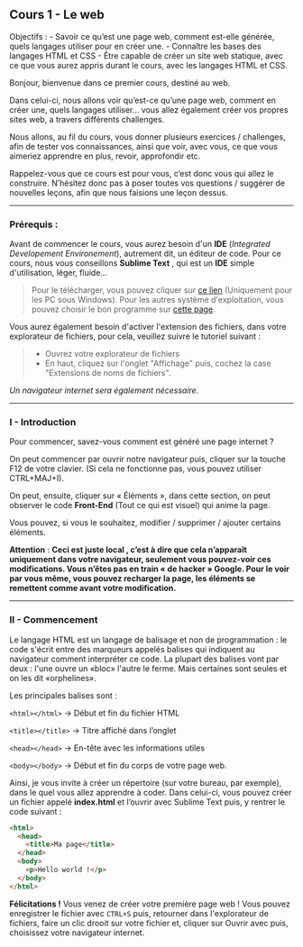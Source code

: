 ## Cours 1 - Le web
Objectifs : - Savoir ce qu’est une page web, comment est-elle générée, quels langages utiliser pour en créer une.
            - Connaître les bases des langages HTML et CSS
            - Être capable de créer un site web statique, avec ce que vous aurez appris durant le cours, avec les langages HTML et CSS.
            
Bonjour, bienvenue dans ce premier cours, destiné au web.

Dans celui-ci, nous allons voir qu’est-ce qu’une page web, comment en créer une, quels langages utiliser… vous allez également créer vos propres sites web, a travers différents challenges.

Nous allons, au fil du cours, vous donner plusieurs exercices / challenges, afin de tester vos connaissances, ainsi que voir, avec vous, ce que vous aimeriez apprendre en plus, revoir, approfondir etc.

Rappelez-vous que ce cours est pour vous, c’est donc vous qui allez le construire. N’hésitez donc pas à poser toutes vos questions / suggérer de nouvelles leçons, afin que nous faisions une leçon dessus.

<hr>

### Prérequis :

Avant de commencer le cours, vous aurez besoin d'un **IDE** (*Integrated Developement Environement*), autrement dit, un éditeur de code. Pour ce cours, nous vous conseillons **__Sublime Text__** , qui est un **IDE** simple d'utilisation, léger, fluide...

> Pour le télécharger, vous pouvez cliquer sur [ce lien](https://download.sublimetext.com/Sublime%20Text%20Build%203211%20x64%20Setup.exe) (Uniquement pour les PC sous Windows). Pour les autres système d'exploitation, vous pouvez choisir le bon programme sur [cette page](https://www.sublimetext.com/3).

Vous aurez également besoin d'activer l'extension des fichiers, dans votre explorateur de fichiers, pour cela, veuillez suivre le tutoriel suivant :
> - Ouvrez votre explorateur de fichiers
> - En haut, cliquez sur l'onglet "Affichage" puis, cochez la case "Extensions de noms de fichiers".

*Un navigateur internet sera également nécessaire.*

<hr>

### I - Introduction

Pour commencer, savez-vous comment est généré une page internet ?

On peut commencer par ouvrir notre navigateur puis, cliquer sur la touche F12 de votre clavier. (Si cela ne fonctionne pas, vous pouvez utiliser CTRL+MAJ+I).

On peut, ensuite, cliquer sur « Éléments », dans cette section, on peut observer le code **Front-End** (Tout ce qui est visuel) qui anime la page.

Vous pouvez, si vous le souhaitez, modifier / supprimer / ajouter certains éléments.

**__Attention__** : **Ceci est juste local , c’est à dire que cela n’apparaît uniquement dans votre navigateur, seulement vous pouvez-voir ces modifications. Vous n’êtes pas en train « de hacker » Google. Pour le voir par vous même, vous pouvez recharger la page, les éléments se remettent comme avant votre modification.**

<hr>

### II - Commencement

Le langage HTML est un langage de balisage et non de programmation : le code s'écrit entre des marqueurs appelés balises qui indiquent au navigateur comment interpréter ce code. La plupart des balises vont par deux : l'une ouvre un «bloc» l'autre le ferme. Mais certaines sont seules et on les dit «orphelines».

Les principales balises sont :

`<html></html>`
→ Début et fin du fichier HTML

`<title></title>`
→ Titre affiché dans l’onglet

`<head></head>`
→ En-tête avec les informations utiles

`<body></body>`
→ Début et fin du corps de votre page web.

Ainsi, je vous invite à créer un répertoire (sur votre bureau, par exemple), dans le quel vous allez apprendre à coder. Dans celui-ci, vous pouvez créer un fichier appelé **index.html** et l’ouvrir avec Sublime Text puis, y rentrer le code suivant :

```html
<html>
  <head>
    <title>Ma page</title>
  </head>
  <body>
    <p>Hello world !</p>
  </body>
</html>
```

**Félicitations !** Vous venez de créer votre première page web ! Vous pouvez enregistrer le fichier avec `CTRL+S` puis, retourner dans l'explorateur de fichiers, faire un clic drooit sur votre fichier et, cliquer sur Ouvrir avec puis, choisissez votre navigateur internet.
